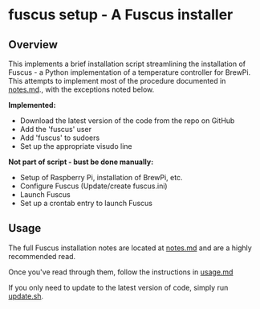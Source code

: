 # fuscus setup - A Fuscus installer

## Overview
This implements a brief installation script streamlining the installation of Fuscus - a Python implementation of a temperature controller for BrewPi. This attempts to implement most of the procedure documented in [notes.md](../../master/docs/notes.md)., with the exceptions noted below.

**Implemented:**
* Download the latest version of the code from the repo on GitHub
* Add the 'fuscus' user
* Add 'fuscus' to sudoers
* Set up the appropriate visudo line

**Not part of script - bust be done manually:**
* Setup of Raspberry Pi, installation of BrewPi, etc.
* Configure Fuscus (Update/create fuscus.ini)
* Launch Fuscus
* Set up a crontab entry to launch Fuscus




## Usage
The full Fuscus installation notes are located at [notes.md](../docs/notes.md) and are a highly recommended read.

Once you've read through them, follow the instructions in [usage.md](usage.md)

If you only need to update to the latest version of code, simply run [update.sh](update.sh).
